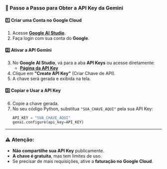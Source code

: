 ### **📌 Passo a Passo para Obter a API Key da Gemini**
  
#### **1️⃣ Criar uma Conta no Google Cloud**
1. Acesse **[Google AI Studio](https://aistudio.google.com/)**.  
2. Faça login com sua conta do **Google**.  

#### **2️⃣ Ativar a API Gemini**
3. No **Google AI Studio**, vá para a aba **API Keys** ou acesse diretamente:  
   - **[Página da API Key](https://aistudio.google.com/app/apikey)**  
4. Clique em **"Create API Key"** (Criar Chave de API).  
5. A chave será gerada e exibida na tela.  

#### **3️⃣ Copiar e Usar a API Key**
6. Copie a chave gerada.  
7. No seu código Python, substitua `"SUA_CHAVE_AQUI"` pela sua API Key:  
   ```python
   API_KEY = "SUA_CHAVE_AQUI"
   genai.configure(api_key=API_KEY)
   ```

---

### **⚠️ Atenção:**
- **Não compartilhe sua API Key** publicamente.  
- **A chave é gratuita**, mas tem limites de uso.  
- Se precisar de mais requisições, ative a **faturação no Google Cloud**.
